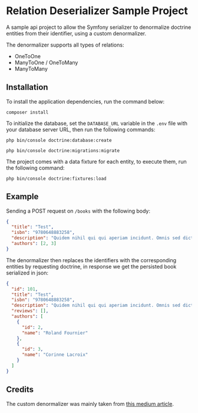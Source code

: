 Relation Deserializer Sample Project
=====================

A sample api project to allow the Symfony serializer to denormalize doctrine entities from their identifier, using a 
custom denormalizer.

The denormalizer supports all types of relations:
- OneToOne
- ManyToOne / OneToMany
- ManyToMany

Installation
------------

To install the application dependencies, run the command below:

```
composer install
```

To initialize the database, set the `DATABASE_URL` variable in the `.env` file with your database server URL, then run the following commands:

```
php bin/console doctrine:database:create

php bin/console doctrine:migrations:migrate
```

The project comes with a data fixture for each entity, to execute them, run the following command:

```
php bin/console doctrine:fixtures:load
```

Example
-------

Sending a POST request on `/books` with the following body:

```json
{
  "title": "Test",
  "isbn": "9780648883258",
  "description": "Quidem nihil qui qui aperiam incidunt. Omnis sed dicta officiis sit non. Officiis et ex possimus.",
  "authors": [2, 3]
}
```

The denormalizer then replaces the identifiers with the corresponding entities by requesting doctrine, in response we 
get the persisted book serialized in json:

```json
{
  "id": 101,
  "title": "Test",
  "isbn": "9780648883258",
  "description": "Quidem nihil qui qui aperiam incidunt. Omnis sed dicta officiis sit non. Officiis et ex possimus.",
  "reviews": [],
  "authors": [
    {
      "id": 2,
      "name": "Roland Fournier"
    },
    {
      "id": 3,
      "name": "Corinne Lacroix"
    }
  ]
}
```

Credits
-------

The custom denormalizer was mainly taken from [this medium article](https://medium.com/cloudstek/using-the-symfony-serializer-with-doctrine-relations-69ecb17e6ebd).
